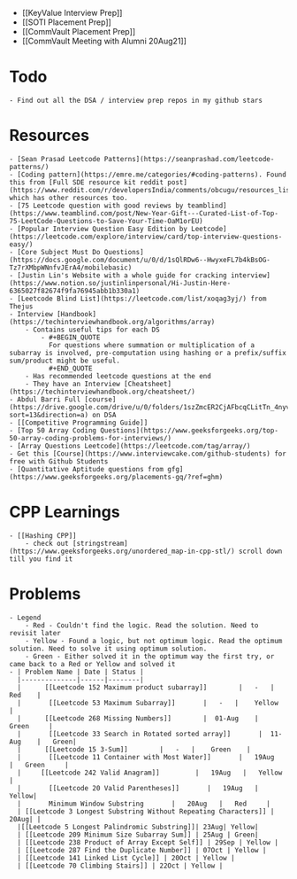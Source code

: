 - [[KeyValue Interview Prep]]
- [[SOTI Placement Prep]]
- [[CommVault Placement Prep]]
- [[CommVault Meeting with Alumni 20Aug21]]
# Todo
	- Find out all the DSA / interview prep repos in my github stars
# Resources
	- [Sean Prasad Leetcode Patterns](https://seanprashad.com/leetcode-patterns/)
	- [Coding pattern](https://emre.me/categories/#coding-patterns). Found this from [Full SDE resource kit reddit post](https://www.reddit.com/r/developersIndia/comments/obcugu/resources_list_query_for_sde_2_interview/) which has other resources too.
	- [75 Leetcode question with good reviews by teamblind](https://www.teamblind.com/post/New-Year-Gift---Curated-List-of-Top-75-LeetCode-Questions-to-Save-Your-Time-OaM1orEU)
	- [Popular Interview Question Easy Edition by Leetcode](https://leetcode.com/explore/interview/card/top-interview-questions-easy/)
	- [Core Subject Must Do Questions](https://docs.google.com/document/u/0/d/1sQlRDw6--HwyxeFL7b4kBsOG-Tz7rXMbpWNnfvJErA4/mobilebasic)
	- [Justin Lin's Website with a whole guide for cracking interview](https://www.notion.so/justinlinpersonal/Hi-Justin-Here-6365027f82674f9fa76945abb1b330a1)
	- [Leetcode Blind List](https://leetcode.com/list/xoqag3yj/) from Thejus
	- Interview [Handbook](https://techinterviewhandbook.org/algorithms/array)
		- Contains useful tips for each DS
			- #+BEGIN_QUOTE
			  For questions where summation or multiplication of a subarray is involved, pre-computation using hashing or a prefix/suffix sum/product might be useful.
			  #+END_QUOTE
		- Has recommended leetcode questions at the end
		- They have an Interview [Cheatsheet](https://techinterviewhandbook.org/cheatsheet/)
	- Abdul Barri Full [course](https://drive.google.com/drive/u/0/folders/1szZmcER2CjAFbcqCLitTn_4nyv0wxUjn?sort=13&direction=a) on DSA
	- [[Competitive Programming Guide]]
	- [Top 50 Array Coding Questions](https://www.geeksforgeeks.org/top-50-array-coding-problems-for-interviews/)
	- [Array Questions Leetcode](https://leetcode.com/tag/array/)
	- Get this [Course](https://www.interviewcake.com/github-students) for free with Github Students
	- [Quantitative Aptitude questions from gfg](https://www.geeksforgeeks.org/placements-gq/?ref=ghm)
# CPP Learnings
	- [[Hashing CPP]]
		- check out [stringstream](https://www.geeksforgeeks.org/unordered_map-in-cpp-stl/) scroll down till you find it
# Problems
	- Legend
		- Red - Couldn't find the logic. Read the solution. Need to revisit later
		- Yellow - Found a logic, but not optimum logic. Read the optimum solution. Need to solve it using optimum solution.
		- Green - Either solved it in the optimum way the first try, or came back to a Red or Yellow and solved it
	- | Problem Name | Date | Status |
	  |--------------|------|--------|
	  |      [[Leetcode 152 Maximum product subarray]]        |   -   |    Red    |
	  |       [[Leetcode 53 Maximum Subarray]]       |   -   |    Yellow    |
	  |      [[Leetcode 268 Missing Numbers]]        |  01-Aug    |   Green     |
	  |       [[Leetcode 33 Search in Rotated sorted array]]       |  11-Aug    |   Green|
	  |      [[Leetcode 15 3-Sum]]        |   -   |    Green    |
	  |       [[Leetcode 11 Container with Most Water]]       |   19Aug   |   Green     |
	  |     [[Leetcode 242 Valid Anagram]]         |   19Aug   |   Yellow |
	  |       [[Leetcode 20 Valid Parentheses]]       |   19Aug   |    Yellow|
	  |       Minimum Window Substring       |   20Aug   |   Red     |
	  | [[Leetcode 3 Longest Substring Without Repeating Characters]] | 20Aug| |
	  |[[Leetcode 5 Longest Palindromic Substring]]| 23Aug| Yellow|
	  | [[Leetcode 209 Minimum Size Subarray Sum]] | 25Aug | Green|
	  | [[Leetcode 238 Product of Array Except Self]] | 29Sep | Yellow |
	  | [[Leetcode 287 Find the Duplicate Number]] | 07Oct | Yellow |
	  | [[Leetcode 141 Linked List Cycle]] | 20Oct | Yellow |
	  | [[Leetcode 70 Climbing Stairs]] | 22Oct | Yellow |